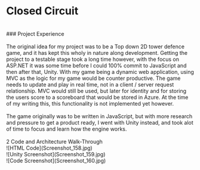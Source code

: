 # Closed Circuit <br>
<br>
### Project Experience <br>
<br>
The original idea for my project was to be a Top down 2D tower defence game, and it has kept this wholy in nature along development. Getting the project to a testable stage took a long time however, with the focus on ASP.NET it was some time before I could 100% commit to JavaScript and then after that, Unity. With my game being a dynamic web application, using MVC as the logic for my game would be counter productive. The game needs to update and play in real time, not in a client / server request relationship. MVC would still be used, but later for identity and for storing the users score to a scoreboard that would be stored in Azure. At the time of my writing this, this functionality is not implemented yet however. <br>
<br>
The game originally was to be written in JavaScript, but with more research and pressure to get a product ready, I went with Unity instead, and took alot of time to focus and learn how the engine works. <br>
<br>
2 Code and Architecture Walk-Through <br>
![HTML Code](Screenshot_158.jpg)<br>
![Unity Screenshot](Screenshot_159.jpg)<br>
![Code Screenshot](Screenshot_160.jpg)<br>

